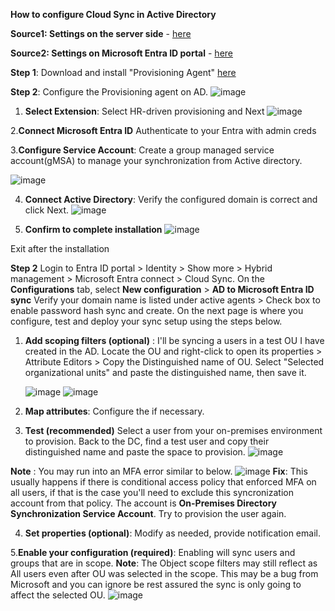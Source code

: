 
**How to configure Cloud Sync in Active Directory**

**Source1: Settings on the server side** - [here](https://learn.microsoft.com/en-us/entra/identity/hybrid/cloud-sync/how-to-install)

**Source2: Settings on Microsoft Entra ID portal** - [here](https://learn.microsoft.com/en-us/entra/identity/hybrid/cloud-sync/how-to-configure)

**Step 1**: Download and install "Provisioning Agent" [here](https://entra.microsoft.com/#view/Microsoft_AAD_Connect_Provisioning/AADConnectMenuBlade/~/GetStarted?Microsoft_AAD_IAM_legacyAADRedirect=true)

**Step 2**: Configure the Provisioning agent on AD.
![image](https://github.com/user-attachments/assets/e30d5659-851b-4135-8e65-c333255a3806)

1. **Select Extension**: Select HR-driven provisioning and Next
   ![image](https://github.com/user-attachments/assets/1f20d1a7-3fdd-4130-93e8-af6b4283bb29)

2.**Connect Microsoft Entra ID** Authenticate to your Entra with admin creds
  
3.**Configure Service Account**: Create a group managed service account(gMSA) to manage your synchronization from Active directory.

  ![image](https://github.com/user-attachments/assets/87858145-28f6-4d76-959d-5d031eeda020)

4. **Connect Active Directory**: Verify the configured domain is correct and click Next.
   ![image](https://github.com/user-attachments/assets/f425e12f-c830-402a-b7d8-6f03bd18d9ab)
   
6. **Confirm to complete installation**
![image](https://github.com/user-attachments/assets/2b4e5972-ac4a-404e-99e4-13968abc2316)

Exit after the installation

**Step 2** Login to Entra ID portal > Identity > Show more > Hybrid management > Microsoft Entra connect > Cloud Sync.
On the **Configurations** tab, select **New configuration** > **AD to Microsoft Entra ID sync**
Verify your domain name is listed under active agents > Check box to enable password hash sync and create.
On the next page is where you configure, test and deploy your sync setup using the steps below.

1. **Add scoping filters (optional)** : I'll be syncing a users in a test OU I have created in the AD. Locate the OU and right-click to open its properties > Attribute Editors > Copy the Distinguished name of OU. Select "Selected organizational units" and paste the distinguished name, then save it.

   ![image](https://github.com/user-attachments/assets/625ac91a-d9d1-48c4-b902-0ec3dcce50eb)
   ![image](https://github.com/user-attachments/assets/6f2b5c2f-6b0a-4cd2-be3c-dc6bf764e1e0)

2. **Map attributes**: Configure the if necessary.

3. **Test (recommended)** Select a user from your on-premises environment to provision. Back to the DC, find a test user and copy their distinguished name and paste the space to provision.
   ![image](https://github.com/user-attachments/assets/5cb59bcf-b286-4a49-b488-9b85d700ffc6)

**Note** : You may run into an MFA error similar to below.
![image](https://github.com/user-attachments/assets/9c4d0886-ee67-4b00-82ed-7d5c46ac6c43)
**Fix**: This usually happens if there is conditional access policy that enforced MFA on all users, if that is the case you'll need to exclude this syncronization account from that policy. The account is **On-Premises Directory Synchronization Service Account**. Try to provision the user again.

4. **Set properties (optional)**: Modify as needed, provide notification email.

5.**Enable your configuration (required)**: Enabling will sync users and groups that are in scope.
**Note**: The Object scope filters may still reflect as All users even after OU was selected in the scope. This may be a bug from Microsoft and you can ignore be rest assured the sync is only going to affect the selected OU.
![image](https://github.com/user-attachments/assets/e42fee56-173c-41a7-a8e1-3fda704a0e8c)




